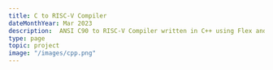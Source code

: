 ```yaml
---
title: C to RISC-V Compiler
dateMonthYear: Mar 2023
description:  ANSI C90 to RISC-V Compiler written in C++ using Flex and Bison.
type: page
topic: project
image: "/images/cpp.png"
---
```



